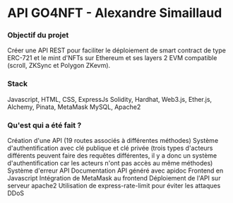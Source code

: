 # API GO4NFT - Alexandre Simaillaud #

### Objectif du projet ###

Créer une API REST pour faciliter le déploiement de smart contract de type ERC-721 et le mint d'NFTs sur Ethereum et ses layers 2 EVM compatible (scroll, ZKSync et Polygon ZKevm).

### Stack ###

Javascript, HTML, CSS, ExpressJs
Solidity, Hardhat, Web3.js, Ether.js, Alchemy, Pinata, MetaMask
MySQL, Apache2

### Qu'est qui a été fait ? ###

Création d'une API (19 routes associés à différentes méthodes)
Système d'authentification avec clé publique et clé privée (trois types d'acteurs différents peuvent faire des requêtes différentes, il y a donc un système d'authentification car les acteurs n'ont pas accès au même méthodes)
Système d'erreur API
Documentation API généré avec apidoc
Frontend en Javascript
Intégration de MetaMask au frontend
Déploiement de l'API sur serveur apache2
Utilisation de express-rate-limit pour éviter les attaques DDoS
